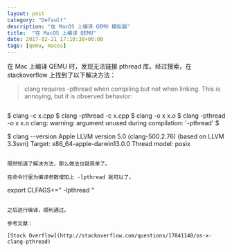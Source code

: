 ```yaml
---
layout: post
category: "Default"
description: "在 MacOS 上编译 QEMU 模拟器"
title:  "在 MacOS 上编译 QEMU"
date: 2017-02-21 17:10:38+00:00
tags: [qemu, macos]
---
```


在 Mac 上编译 QEMU 时，发现无法链接 pthread 库。经过搜索，在 stackoverflow 上找到了以下解决方法：

> clang requires -pthread when compiling but not when linking. This is annoying, but it is observed behavior:

> ```
$ clang -c x.cpp
$ clang -pthread -c x.cpp
$ clang -o x x.o
$ clang -pthread -o x x.o
clang: warning: argument unused during compilation: '-pthread'
$ 

$ clang --version
Apple LLVM version 5.0 (clang-500.2.76) (based on LLVM 3.3svn)
Target: x86_64-apple-darwin13.0.0
Thread model: posix
```

既然知道了解决方法，那么做法也就简单了。

在命令行里为编译参数增加上 -lpthread 就可以了。

```
export CLFAGS+=" -lpthread "
```

之后进行编译，顺利通过。

参考文献：

[Stack Overflow](http://stackoverflow.com/questions/17841140/os-x-clang-pthread)